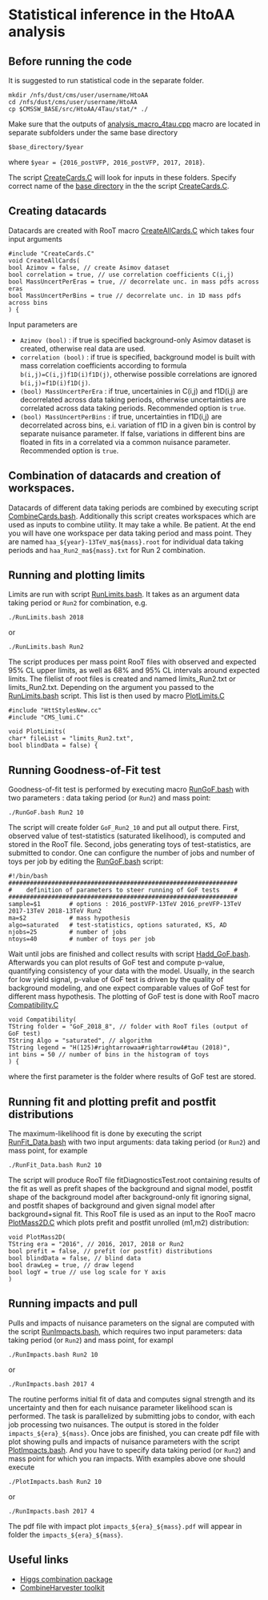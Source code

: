 # Statistical inference in the HtoAA analysis

## Before running the code
It is suggested to run statistical code in the separate folder.
```
mkdir /nfs/dust/cms/user/username/HtoAA
cd /nfs/dust/cms/user/username/HtoAA
cp $CMSSW_BASE/src/HtoAA/4Tau/stat/* ./
```

Make sure that the outputs of [analysis_macro_4tau.cpp](https://github.com/raspereza/HtoAA/blob/main/4Tau/bin/analysis_macro_4tau.cpp) macro are located in separate subfolders
under the same base directory
```
$base_directory/$year
```

where `$year = {2016_postVFP, 2016_postVFP, 2017, 2018}`.

The script [CreateCards.C](https://github.com/raspereza/HtoAA/blob/main/4Tau/stat/CreateAllCards.C) will look for inputs in these folders. Specify correct name of the [base directory](https://github.com/raspereza/HtoAA/blob/main/4Tau/stat/CreateCards.C#L314) in the the script [CreateCards.C](https://github.com/raspereza/HtoAA/blob/main/4Tau/stat/CreateCards.C).

## Creating datacards 

Datacards are created with RooT macro [CreateAllCards.C](https://github.com/raspereza/HtoAA/blob/main/4Tau/stat/CreateAllCards.C) which takes four input arguments
```
#include "CreateCards.C"
void CreateAllCards(
bool Azimov = false, // create Asimov dataset
bool correlation = true, // use correlation coefficients C(i,j)
bool MassUncertPerEras = true, // decorrelate unc. in mass pdfs across eras
bool MassUncertPerBins = true // decorrelate unc. in 1D mass pdfs across bins
) {
```

Input parameters are 

* `Azimov (bool)` : if true is specified background-only Asimov dataset is created, otherwise real data are used. 
* `correlation (bool)` : if true is specified, background model is built with mass correlation coefficients according to formula `b(i,j)=C(i,j)f1D(i)f1D(j)`, otherwise possible correlations are ignored `b(i,j)=f1D(i)f1D(j)`. 
* `(bool) MassUncertPerEra` : if true, uncertainies in C(i,j) and f1D(i,j) are decorrelated across data taking periods, otherwise uncertainties are correlated across data taking periods. Recommended option is `true`.
* `(bool) MassUncertPerBins` : if true, uncertainties in f1D(i,j) are decorrelated across bins, e.i. variation of f1D in a given bin is control by separate nuisance parameter. If false, variations in different bins are floated in fits in a correlated via a common nuisance parameter. Recommended option is `true`. 

## Combination of datacards and creation of workspaces.

Datacards of different data taking periods are combined by executing script [CombineCards.bash](https://github.com/raspereza/HtoAA/blob/main/4Tau/stat/CombineCards.bash). Additionally this script creates workspaces which are used as inputs to combine utility. It may take a while. Be patient. At the end you will have one workspace per data taking period and mass point. They are named `haa_${year}-13TeV_ma${mass}.root` for individual data taking periods and `haa_Run2_ma${mass}.txt` for Run 2 combination.

## Running and plotting limits

Limits are run with script [RunLimits.bash](https://github.com/raspereza/HtoAA/blob/main/4Tau/stat/RunLimits.bash). It takes as an argument data taking period or `Run2` for combination, e.g.
```
./RunLimits.bash 2018
```

or
```
./RunLimits.bash Run2
```

The script produces per mass point RooT files with observed and expected 95% CL upper limits, as well as 68% and 95% CL intervals around expected limits. The filelist of root files is created and named limits_Run2.txt or limits_Run2.txt. Depending on the argument you passed to the [RunLimits.bash](https://github.com/raspereza/HtoAA/blob/main/4Tau/stat/RunLimits.bash) script. This list is then used by macro [PlotLimits.C](https://github.com/raspereza/HtoAA/blob/main/4Tau/stat/PlotLimits.C) 
```
#include "HttStylesNew.cc"
#include "CMS_lumi.C"

void PlotLimits(
char* fileList = "limits_Run2.txt",
bool blindData = false) {
```
  
## Running Goodness-of-Fit test   

Goodness-of-fit test is performed by executing macro [RunGoF.bash](https://github.com/raspereza/HtoAA/blob/main/4Tau/stat/RunGoF.bash) with two parameters : data taking period (or `Run2`) and mass point:
```
./RunGoF.bash Run2 10
```

The script will create folder `GoF_Run2_10` and put all output there.
First, observed value of test-statistics (saturated likelihood), is computed and stored in the RooT file. Second, jobs generating toys of test-statistics, are submitted to condor. One can configure the number of jobs and number of toys per job by editing the [RunGoF.bash](https://github.com/raspereza/HtoAA/blob/main/4Tau/stat/RunGoF.bash) script:
```
#!/bin/bash
################################################################
#    definition of parameters to steer running of GoF tests    #
################################################################
sample=$1        # options : 2016_postVFP-13TeV 2016_preVFP-13TeV 2017-13TeV 2018-13TeV Run2
ma=$2            # mass hypothesis
algo=saturated   # test-statistics, options saturated, KS, AD 
njobs=25         # number of jobs 
ntoys=40         # number of toys per job

``` 

Wait until jobs are finished and collect results with script [Hadd_GoF.bash](https://github.com/raspereza/HtoAA/blob/main/4Tau/stat/Hadd_GoF.bash). Afterwards you can plot results of GoF test and compute p-value, quantifying consistency of your data with the model. Usually, in the search for low yield signal, p-value of GoF test is driven by the quality of background modeling, and one expect comparable values of GoF test for different mass hypothesis. The plotting of GoF test is done with RooT macro [Compatibility.C](https://github.com/raspereza/HtoAA/blob/main/4Tau/stat/Compatibility.C)
```
void Compatibility(
TString folder = "GoF_2018_8", // folder with RooT files (output of GoF test)
TString Algo = "saturated", // algorithm
TString legend = "H(125)#rightarrowaa#rightarrow4#tau (2018)",
int bins = 50 // number of bins in the histogram of toys
) {
```

where the first parameter is the folder where results of GoF test are stored.

## Running fit and plotting prefit and postfit distributions

The maximum-likelihood fit is done by executing the script [RunFit_Data.bash](https://github.com/raspereza/HtoAA/blob/main/4Tau/stat/RunFit_Data.bash) with two input arguments: data taking period (or `Run2`) and mass point, for example
```
./RunFit_Data.bash Run2 10
```

The script will produce RooT file fitDiagnosticsTest.root containing results of the fit as well as prefit shapes of the background and signal model, postfit shape of the background model after background-only fit ignoring signal, and postfit shapes of background and given signal model after background+signal fit. This RooT file is used as an input to the RooT macro [PlotMass2D.C](https://github.com/raspereza/HtoAA/blob/main/4Tau/stat/PlotMass2D.C) which plots prefit and postfit unrolled (m1,m2) distribution:

```
void PlotMass2D(
TString era = "2016", // 2016, 2017, 2018 or Run2
bool prefit = false, // prefit (or postfit) distributions
bool blindData = false, // blind data
bool drawLeg = true, // draw legend
bool logY = true // use log scale for Y axis
) 
```

## Running impacts and pull

Pulls and impacts of nuisance parameters on the signal are computed with the script 
[RunImpacts.bash](https://github.com/raspereza/HtoAA/blob/main/4Tau/stat/RunImpacts.bash), which requires two input parameters: data taking period (or `Run2`) and mass point, for exampl
```
./RunImpacts.bash Run2 10
```

or
```
./RunImpacts.bash 2017 4
```

The routine performs initial fit of data and computes signal strength and its uncertainty and then for each nuisance parameter likelihood scan is performed. The task is parallelized by submitting jobs to condor, with each job processing two nuisances. The output is stored in the folder `impacts_${era}_${mass}`. Once jobs are finished, you can create pdf file with plot showing pulls and impacts of nuisance parameters with the script [PlotImpacts.bash](https://github.com/raspereza/HtoAA/blob/main/4Tau/stat/PlotImpacts.bash). And you have to specify data taking period (or `Run2`) and mass point for which you ran impacts. With examples above one should execute
```
./PlotImpacts.bash Run2 10
```

or
```
./RunImpacts.bash 2017 4
```

The pdf file with impact plot `impacts_${era}_${mass}.pdf` will appear in folder the `impacts_${era}_${mass}`.    

## Useful links

* [Higgs combination package](http://cms-analysis.github.io/HiggsAnalysis-CombinedLimit)
* [CombineHarvester toolkit](https://cms-analysis.github.io/CombineHarvester/index.html) 




 